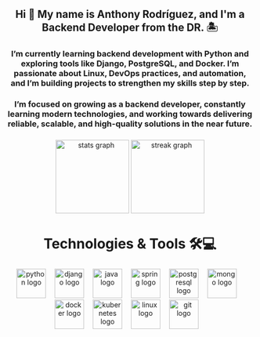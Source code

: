 <h2 align="center">Hi 👋 My name is Anthony Rodríguez, and I'm a Backend Developer from the DR. 🏝️</h2>

###

<h3 align="center">I’m currently learning backend development with Python and exploring tools like Django, PostgreSQL, and Docker.
I’m passionate about Linux, DevOps practices, and automation, and I’m building projects to strengthen my skills step by step.</h3>

<h3 align="center">I’m focused on growing as a backend developer, constantly learning modern technologies, and working towards delivering reliable, scalable, and high-quality solutions in the near future.</h3>

###

<div align="center">
  <img src="https://github-readme-stats.vercel.app/api?username=AnthonyRodriguez0506&hide_title=false&hide_rank=false&show_icons=true&include_all_commits=true&count_private=true&disable_animations=false&theme=github_dark&locale=en&hide_border=false" height="150" alt="stats graph"  />
  <img src="https://streak-stats.demolab.com?user=AnthonyRodriguez0506&locale=en&mode=daily&theme=github_dark&hide_border=false&border_radius=5" height="150" alt="streak graph"  />
</div>

###

<h1 align="center">Technologies & Tools 🛠💻</h1>

###

<div align="center">
  <img src="https://skillicons.dev/icons?i=python" height="60" alt="python logo" />
  <img width="10" />
  <img src="https://skillicons.dev/icons?i=django" height="60" alt="django logo" />
  <img width="10" />
  <img src="https://skillicons.dev/icons?i=java" height="60" alt="java logo" />
  <img width="10" />
  <img src="https://skillicons.dev/icons?i=spring" height="60" alt="spring logo" />
  <img width="10" />
  <img src="https://skillicons.dev/icons?i=postgres" height="60" alt="postgresql logo" />
  <img width="10" />
  <img src="https://skillicons.dev/icons?i=mongo" height="60" alt="mongo logo" />
  <img width="10" />
  <img src="https://skillicons.dev/icons?i=docker" height="60" alt="docker logo" />
  <img width="10" />
  <img src="https://skillicons.dev/icons?i=kubernetes" height="60" alt="kubernetes logo" />
  <img width="10" />
  <img src="https://skillicons.dev/icons?i=linux" height="60" alt="linux logo" />
  <img width="10" />
  <img src="https://skillicons.dev/icons?i=git" height="60" alt="git logo" />
  <img width="10" />
</div>

###
